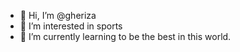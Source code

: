 - 👋 Hi, I’m @gheriza
- 👀 I’m interested in sports
- 🌱 I’m currently learning to be the best in this world.

<!---
gheriza/gheriza is a ✨ special ✨ repository because its `README.md` (this file) appears on your GitHub profile.
You can click the Preview link to take a look at your changes.
--->
